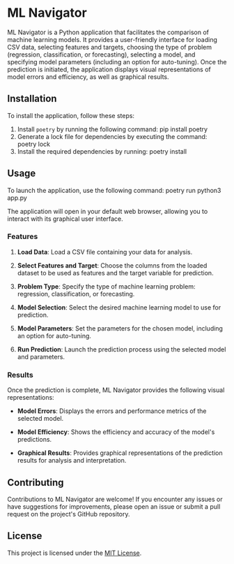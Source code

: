 # ML Navigator
ML Navigator is a Python application that facilitates the comparison of machine learning models. It provides a user-friendly interface for loading CSV data, selecting features and targets, choosing the type of problem (regression, classification, or forecasting), selecting a model, and specifying model parameters (including an option for auto-tuning). Once the prediction is initiated, the application displays visual representations of model errors and efficiency, as well as graphical results.

## Installation

To install the application, follow these steps:

1. Install `poetry` by running the following command:
pip install poetry
2. Generate a lock file for dependencies by executing the command:
poetry lock
3. Install the required dependencies by running:
poetry install

## Usage

To launch the application, use the following command:
poetry run python3 app.py

The application will open in your default web browser, allowing you to interact with its graphical user interface.

### Features

1. **Load Data**: Load a CSV file containing your data for analysis.

2. **Select Features and Target**: Choose the columns from the loaded dataset to be used as features and the target variable for prediction.

3. **Problem Type**: Specify the type of machine learning problem: regression, classification, or forecasting.

4. **Model Selection**: Select the desired machine learning model to use for prediction.

5. **Model Parameters**: Set the parameters for the chosen model, including an option for auto-tuning.

6. **Run Prediction**: Launch the prediction process using the selected model and parameters.

### Results

Once the prediction is complete, ML Navigator provides the following visual representations:

- **Model Errors**: Displays the errors and performance metrics of the selected model.

- **Model Efficiency**: Shows the efficiency and accuracy of the model's predictions.

- **Graphical Results**: Provides graphical representations of the prediction results for analysis and interpretation.

## Contributing

Contributions to ML Navigator are welcome! If you encounter any issues or have suggestions for improvements, please open an issue or submit a pull request on the project's GitHub repository.

## License

This project is licensed under the [MIT License](LICENSE).

